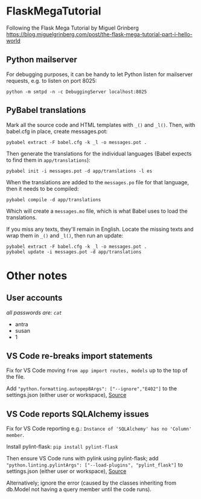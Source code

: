 # FlaskMegaTutorial
Following the Flask Mega Tutorial by Miguel Grinberg
https://blog.miguelgrinberg.com/post/the-flask-mega-tutorial-part-i-hello-world

## Python mailserver
For debugging purposes, it can be handy to let Python listen for mailserver requests, e.g. to listen on port 8025:

```
python -m smtpd -n -c DebuggingServer localhost:8025
```

## PyBabel translations
Mark all the source code and HTML templates with ```_()``` and ```_l()```.
Then, with babel.cfg in place, create messages.pot:

```
pybabel extract -F babel.cfg -k _l -o messages.pot .
```

Then generate the translations for the individual languages (Babel expects to find them in ```app/translations```):
```
pybabel init -i messages.pot -d app/translations -l es
```

When the translations are added to the ```messages.po``` file for that language, then it needs to be compiled:
```
pybabel compile -d app/translations
```

Which will create a ```messages.mo``` file, which is what Babel uses to load the translations.

If you miss any texts, they'll remain in English. Locate the missing texts and wrap them in ```_()``` and ```_l()```, then run an update:
```
pybabel extract -F babel.cfg -k _l -o messages.pot .
pybabel update -i messages.pot -d app/translations
```

# Other notes
## User accounts
*all passwords are: ```cat```*
- antra
- susan
- 1

## VS Code re-breaks import statements
Fix for VS Code moving ```from app import routes, models``` up to the top of the file.

Add ```"python.formatting.autopep8Args": ["--ignore","E402"]``` to the settings.json (either user or workspace), [Source](https://stackoverflow.com/questions/54015604/disable-python-import-sorting-in-vscode/54016555#54016555)

## VS Code reports SQLAlchemy issues
Fix for VS Code reporting e.g.: ```Instance of 'SQLAlchemy' has no 'Column' member```.

Install pylint-flask: ```pip install pylint-flask```

Then ensure VS Code runs with pylink using pylint-flask; add ```"python.linting.pylintArgs": ["--load-plugins", "pylint_flask"]``` to settings.json (either user or workspace), [Source](https://stackoverflow.com/questions/28193025/pylint-cant-find-sqlalchemy-query-member)

Alternatively; ignore the error (caused by the classes inheriting from db.Model not having a query member until the code runs).